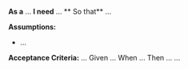 **As a** ...
**I need** ...
** So that** ...

**Assumptions:**
* ...

**Acceptance Criteria:**
...
Given ...
When ...
Then ...
...
